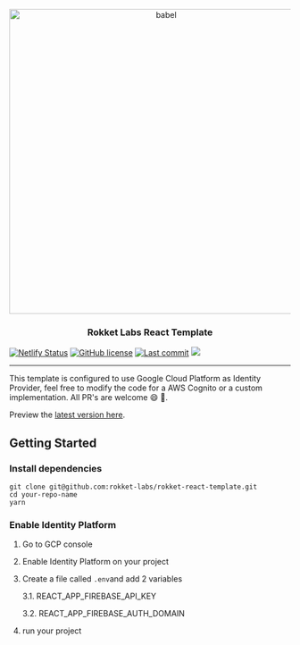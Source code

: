 <p align="center">
  <a href="https://rokketlabs.com/">
    <img alt="babel" src="https://raw.githubusercontent.com/rokket-labs/rokket-react-template/master/public/logo-rokket.png" width="546">
  </a>
</p>

<h3 align="center">Rokket Labs React Template</h3>

[![Netlify Status](https://api.netlify.com/api/v1/badges/658c0a93-e7e8-4dcc-9f9f-0507609e71f8/deploy-status)](https://app.netlify.com/sites/rokket-react-template/deploys)
[![GitHub license](https://img.shields.io/badge/license-MIT-blue.svg)](https://github.com/rokket-labs/rokket-react-template/blob/master/LICENSE)
[![Last commit](https://img.shields.io/github/last-commit/rokket-labs/rokket-react-template)](https://github.com/rokket-labs/rokket-react-template)
<a href="https://github.com/rokket-labs/rokket-react-template/generate">
<img src="https://img.shields.io/badge/use%20this-template-blue?logo=github">
</a>

---

This template is configured to use Google Cloud Platform as Identity Provider, feel free to modify the code for a AWS Cognito or a custom implementation.
All PR's are welcome :smile: :rocket:.

Preview the [latest version here](https://rokket-react-template.netlify.app/).

## Getting Started

### Install dependencies

```
git clone git@github.com:rokket-labs/rokket-react-template.git
cd your-repo-name
yarn
```

### Enable Identity Platform

1. Go to GCP console
2. Enable Identity Platform on your project
3. Create a file called `.env`and add 2 variables

   3.1. REACT_APP_FIREBASE_API_KEY

   3.2. REACT_APP_FIREBASE_AUTH_DOMAIN

4. run your project
